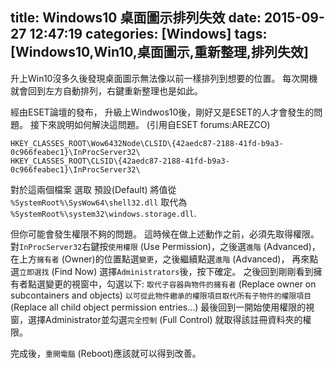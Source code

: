 title: Windows10 桌面圖示排列失效
date: 2015-09-27 12:47:19
categories: [Windows]
tags: [Windows10,Win10,桌面圖示,重新整理,排列失效]
---

升上Win10沒多久後發現桌面圖示無法像以前一樣排列到想要的位置。
每次開機就會回到左方自動排列，右鍵重新整理也是如此。

經由ESET論壇的發布，
升級上Windwos10後，剛好又是ESET的人才會發生的問題。
接下來說明如何解決這問題。
\(引用自ESET forums:AREZCO\)

```
HKEY_CLASSES_ROOT\Wow6432Node\CLSID\{42aedc87-2188-41fd-b9a3-0c966feabec1}\InProcServer32\
HKEY_CLASSES_ROOT\CLSID\{42aedc87-2188-41fd-b9a3-0c966feabec1}\InProcServer32\
```
對於這兩個檔案
選取 預設(Default) 將值從 `%SystemRoot%\SysWow64\shell32.dll` 取代為 `%SystemRoot%\system32\windows.storage.dll`.

但你可能會發生權限不夠的問題。
這時候在做上述動作之前，必須先取得權限。
對`InProcServer32`右鍵按`使用權限` \(Use Permission\)，之後選`進階` \(Advanced\)，
在上方`擁有者` \(Owner\)的位置點選`變更`，之後繼續點選`進階` \(Advanced)，
再來點選`立即選找` \(Find Now\) 選擇`Administrators`後，按下確定。
之後回到剛剛看到擁有者點選變更的視窗中，勾選以下:
`取代子容器與物件的擁有者` \(Replace owner on subcontainers and objects\)
`以可從此物件繼承的權限項目取代所有子物件的權限項目` \(Replace all child object permission entries...\)
最後回到一開始使用權限的視窗，選擇Administrator並勾選`完全控制` \(Full Control\)
就取得該註冊資料夾的權限。


完成後，`重開電腦` \(Reboot\)應該就可以得到改善。





